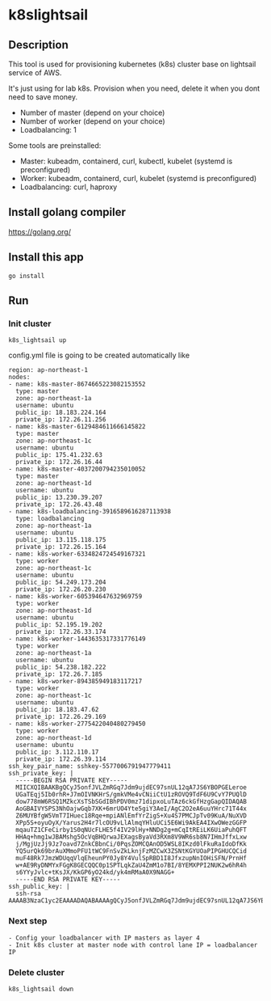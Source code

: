 # k8slightsail
## Description
This tool is used for provisioning kubernetes (k8s) cluster base on lightsail service of AWS.

It's just using for lab k8s. Provision when you need, delete it when you dont need to save money.
- Number of master (depend on your choice)
- Number of worker (depend on your choice)
- Loadbalancing: 1

Some tools are preinstalled:
- Master: kubeadm, containerd, curl, kubectl, kubelet (systemd is preconfigured)
- Worker: kubeadm, containerd, curl, kubelet (systemd is preconfigured)
- Loadbalancing: curl, haproxy
## Install golang compiler
https://golang.org/
## Install this app
`go install`
## Run
### Init cluster
`k8s_lightsail up`

config.yml file is going to be created automatically like
    
    region: ap-northeast-1
    nodes:
    - name: k8s-master-8674665223082153552
      type: master
      zone: ap-northeast-1a
      username: ubuntu
      public_ip: 18.183.224.164
      private_ip: 172.26.11.256
    - name: k8s-master-6129484611666145822
      type: master
      zone: ap-northeast-1c
      username: ubuntu
      public_ip: 175.41.232.63
      private_ip: 172.26.16.44
    - name: k8s-master-4037200794235010052
      type: master
      zone: ap-northeast-1d
      username: ubuntu
      public_ip: 13.230.39.207
      private_ip: 172.26.43.48
    - name: k8s-loadbalancing-3916589616287113938
      type: loadbalancing
      zone: ap-northeast-1a
      username: ubuntu
      public_ip: 13.115.118.175
      private_ip: 172.26.15.164
    - name: k8s-worker-6334824724549167321
      type: worker
      zone: ap-northeast-1c
      username: ubuntu
      public_ip: 54.249.173.204
      private_ip: 172.26.20.230
    - name: k8s-worker-605394647632969759
      type: worker
      zone: ap-northeast-1d
      username: ubuntu
      public_ip: 52.195.19.202
      private_ip: 172.26.33.174
    - name: k8s-worker-1443635317331776149
      type: worker
      zone: ap-northeast-1a
      username: ubuntu
      public_ip: 54.238.182.222
      private_ip: 172.26.7.185
    - name: k8s-worker-894385949183117217
      type: worker
      zone: ap-northeast-1c
      username: ubuntu
      public_ip: 18.183.47.62
      private_ip: 172.26.29.169
    - name: k8s-worker-2775422040480279450
      type: worker
      zone: ap-northeast-1d
      username: ubuntu
      public_ip: 3.112.110.17
      private_ip: 172.26.39.114
    ssh_key_pair_name: sshkey-5577006791947779411
    ssh_private_key: |
      -----BEGIN RSA PRIVATE KEY-----
      MIICXQIBAAKBgQCyJ5onfJVLZmRGq7Jdm9ujdEC97snUL12qA7JS6YBOPGELeroe
      UGaTEqj5Ib0rhR+J7mOIVNKHrS/gmkVMe4vCNiiCtU1zROVQ9TdF6U9CvY7PUQlD
      dow778mW6RSQ1MZkcXsTSbSGdIBhPDV0mz71dipxoLuTAz6ckGfHzgGapQIDAQAB
      AoGBAIVYSPS3NhOajwGqb7XK+6mrUO4Yte5giY3AeI/AgC2O2eA6uuYHrc71T44x
      Z6MUYBfgW5VmT7IHuec18Rqe+mpiANlEmfYrZigS+Xu4S7PMCJpTv09KuA/NuXVD
      XPp5S+oyuOyX/Yarus2H4r7lcOU9vLlAlmqYHluUCi5E6Wi9AkEA4IXwOWezGGFP
      mqauTZ1CFeCirby1S0qNUcFLHE5f4IV29lHy+NNDg2g+mCqItREiLK6UiaPuhQFT
      HHAq+hmg1wJBAMshg5OcVqBHQrwaJEXagsByaVd3RXm8V9WR6sb8N7IHmJffxLxw
      j/MgjUzJj9Jz7oavd7ZnkCBbnCi/0PqsZOMCQAnOD5WSL8IKzd0lFkuRaIdoDfKk
      YQ5urQk69brAuXMmoPFU1tWC9FnSvZkLknjFzMZCwX3ZSNtKGYUOaPIPGHUCQCid
      muF48Rk7JmzWDUqqVlqEheunPY0Jy8Y4VulSpRBD1I8JfxzupNnIOHiSFN/PrnHf
      w+AE9RyDNMYxFGgK8GECQQC0p1SPTLqkZaU4ZmM1o7BI/8YEMXPPI2NUK2w6hR4h
      s6YYyJvlc+tKsJX/KkGP6yO24kd/yk4mRMaA0X9NAGG+
      -----END RSA PRIVATE KEY-----
    ssh_public_key: |
      ssh-rsa AAAAB3NzaC1yc2EAAAADAQABAAAAgQCyJ5onfJVLZmRGq7Jdm9ujdEC97snUL12qA7JS6YBOPGELeroeUGaTEqj5Ib0rhR+J7mOIVNKHrS/gmkVMe4vCNiiCtU1zROVQ9TdF6U9CvY7PUQlDdow778mW6RSQ1MZkcXsTSbSGdIBhPDV0mz71dipxoLuTAz6ckGfHzgGapG==
    
### Next step
    - Config your loadbalancer with IP masters as layer 4
    - Init k8s cluster at master node with control lane IP = loadbalancer IP
### Delete cluster
`k8s_lightsail down`